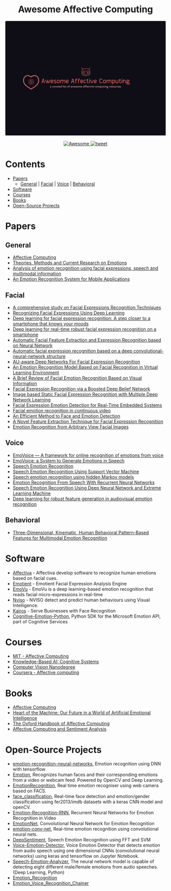 <h1 align=center> Awesome Affective Computing </h1>

<div align="center">
	<img width="900" src="awesome-affective-computing.png" alt="Awesome Affective Computing">
</div>

<p align="center">
	<a href="https://github.com/sindresorhus/awesome">
		<img alt="Awesome" src="https://cdn.rawgit.com/sindresorhus/awesome/d7305f38d29fed78fa85652e3a63e154dd8e8829/media/badge.svg">
	</a>
	<a href="https://twitter.com/intent/tweet?text=Awesome%20Affective%20Computing%20-%20A%20curated%20list%20of%20awesome%20affective%20computing%20papers,%20software,%20and%20resources%20by%20@AmrMKayid&url=https://github.com/AmrMKayid/awesome-affective-computing&hashtags=affective_computing,emotion_recognition,emotionalintelligence,artificialintelligence,deeplearning">
		<img alt="tweet" src="https://img.shields.io/twitter/url/http/shields.io.svg?style=social">
	</a>
</p>



# Contents

- [Papers](#papers)
	- [General](#general) | [Facial](#facial) | [Voice](#voice) | [Behavioral](#behavioral)
- [Software](#software)
- [Courses](#courses)
- [Books](#books)
- [Open-Source Projects](#projects)


# Papers

## General

- [Affective Computing](https://affect.media.mit.edu/pdfs/95.picard.pdf)
- [Theories, Methods and Current Research on Emotions](https://irenelopatovska.files.wordpress.com/2012/10/lopatovska_arapakis_2011_theories.pdf)
- [Analysis of emotion recognition using facial expressions, speech and multimodal information](https://dl.acm.org/citation.cfm?id=1027968)
- [An Emotion Recognition System for Mobile Applications](https://ieeexplore.ieee.org/document/7862118/)


## Facial
- [A comprehensive study on Facial Expressions Recognition Techniques](https://ieeexplore.ieee.org/document/7508167/)
- [Recognizing Facial Expressions Using Deep Learning](http://cs231n.stanford.edu/reports/2017/pdfs/224.pdf)
- [Deep learning for facial expression recognition: A step closer to a smartphone that knows your moods](https://ieeexplore.ieee.org/document/7889290/)
- [Deep learning for real-time robust facial expression recognition on a smartphone](https://ieeexplore.ieee.org/abstract/document/6776135/)
- [Automatic Facial Feature Extraction and Expression Recognition based on Neural Network](https://arxiv.org/pdf/1204.2073.pdf)
- [Automatic facial expression recognition based on a deep convolutional-neural-network structure](https://ieeexplore.ieee.org/abstract/document/7965717/)
- [AU-aware Deep Networks For Facial Expression Recognition](http://www.jdl.ac.cn/doc/2011/20141317351319923_2013_fg_myliu_au-aware%20deep%20networks%20for%20facial%20expression%20recognition.pdf)
- [An Emotion Recognition Model Based on Facial Recognition in Virtual Learning Environment](https://ac.els-cdn.com/S1877050917327679/1-s2.0-S1877050917327679-main.pdf?_tid=dfa912d0-4d1d-46c9-8047-e704fa20031d&acdnat=1530789316_10496a5c00e6542ade37b5d1362acdda)
- [A Brief Review of Facial Emotion Recognition Based on Visual Information](http://www.mdpi.com/1424-8220/18/2/401)
- [Facial Expression Recognition via a Boosted Deep Belief Network](https://www.cv-foundation.org/openaccess/content_cvpr_2014/papers/Liu_Facial_Expression_Recognition_2014_CVPR_paper.pdf)
- [Image based Static Facial Expression Recognition with Multiple Deep Network Learning](https://dl.acm.org/citation.cfm?id=2830595)
- [Facial Expression Emotion Detection for Real-Time Embedded Systems](http://www.mdpi.com/2227-7080/6/1/17/)
- [Facial emotion recognition in continuous video](https://www.researchgate.net/publication/259891535_Facial_emotion_recognition_in_continuous_video)
- [An Efficient Method to Face and Emotion Detection](https://ieeexplore.ieee.org/document/7279967/)
- [A Novel Feature Extraction Technique for Facial Expression
Recognition](https://pdfs.semanticscholar.org/d6c7/092111a8619ed7a6b01b00c5f75949f137bf.pdf)
- [Emotion Recognition from Arbitrary View Facial Images](http://www.cis.pku.edu.cn/faculty/vision/zlin/Publications/2010-ECCV-Emotion.pdf)


## Voice

- [EmoVoice — A framework for online recognition of emotions from voice](https://www.informatik.uni-augsburg.de/lehrstuehle/hcm/publications/2008-PIT-Vogt/Vogtetal-PIT08.pdf)
- [EmoVoice: a System to Generate Emotions in Speech](https://www.researchgate.net/publication/221478213_Emovoice_a_system_to_generate_emotions_in_speech)
- [Speech Emotion Recognition](https://pdfs.semanticscholar.org/8b09/af0774f1d5985fb86cdda4ad33c58608a1e6.pdf)
- [Speech Emotion Recognition Using Support Vector Machine](http://www.earticle.net/Article.aspx?sn=204547)
- [Speech emotion recognition using hidden Markov models](https://www.sciencedirect.com/science/article/pii/S0167639303000992)
- [Emotion Recognition From Speech With Recurrent Neural Networks](https://arxiv.org/abs/1701.08071)
- [Speech Emotion Recognition Using Deep Neural Network and Extreme Learning Machine](https://www.microsoft.com/en-us/research/publication/speech-emotion-recognition-using-deep-neural-network-and-extreme-learning-machine/)
- [Deep learning for robust feature generation in audiovisual emotion recognition](https://ieeexplore.ieee.org/document/6638346)


## Behavioral

- [Three-Dimensional, Kinematic, Human Behavioral Pattern-Based Features for Multimodal Emotion Recognition](http://www.mdpi.com/2414-4088/1/3/19)



# Software

- [Affectiva](https://www.affectiva.com/) - Affectiva develop software to recognize human emotions based on facial cues.
- [Emotient](https://imotions.com/emotient/) - Emotient Facial Expression Analysis Engine
- [EmoVu](http://www.eyeris.ai/) - EmoVu is a deep learning-based emotion recognition that reads facial micro-expressions in real-time
- [Nviso](http://www.nviso.ch/technology.html) - NVISO detect and predict human behaviours using Visual Intelligence.
- [Kairos](https://www.kairos.com/) - Serve Businesses with Face Recognition
- [Cognitive-Emotion-Python](https://github.com/Microsoft/Cognitive-Emotion-Python), Python SDK for the Microsoft Emotion API, part of Cognitive Services



# Courses

- [MIT - Affective Computing](https://ocw.mit.edu/courses/media-arts-and-sciences/mas-630-affective-computing-fall-2015/)
- [Knowledge-Based AI: Cognitive Systems](https://eg.udacity.com/course/knowledge-based-ai-cognitive-systems--ud409)
- [Computer Vision Nanodegree](https://in.udacity.com/course/computer-vision-nanodegree--nd891)
- [Coursera - Affective computing](https://www.coursera.org/lecture/emotions/affective-computing-gebqS)



# Books

- [Affective Computing](https://mitpress.mit.edu/books/affective-computing)
- [Heart of the Machine: Our Future in a World of Artificial Emotional Intelligence](https://www.amazon.com/Heart-Machine-Artificial-Emotional-Intelligence/dp/1628727330)
- [The Oxford Handbook of Affective Computing](https://www.amazon.com/Handbook-Affective-Computing-Library-Psychology/dp/0199942234)
- [Affective Computing and Sentiment Analysis](https://www.springer.com/gp/book/9789400717565)



# Open-Source Projects

- [emotion-recognition-neural-networks](https://github.com/isseu/emotion-recognition-neural-networks), Emotion recognition using DNN with tensorflow
- [Emotion](https://github.com/petercunha/Emotion), Recognizes human faces and their corresponding emotions from a video or webcam feed. Powered by OpenCV and Deep Learning.
- [EmotionRecognition](https://github.com/leonardean/EmotionRecognition), Real time emotion recogniser using web camera based on FACS.
- [face_classification](https://github.com/oarriaga/face_classification), Real-time face detection and emotion/gender classification using fer2013/imdb datasets with a keras CNN model and openCV.
- [Emotion-Recognition-RNN](https://github.com/saebrahimi/Emotion-Recognition-RNN), Recurrent Neural Networks for Emotion Recognition in Video
- [EmotionNet](https://github.com/co60ca/EmotionNet), Convolutional Neural Network for Emotion Recognition
- [emotion-conv-net](https://github.com/GautamShine/emotion-conv-net), Real-time emotion recognition using convolutional neural nets.
- [DeepSentiment](https://github.com/vyassu/DeepSentiment), Speech Emotion Recognition using FFT and SVM
- [Voice-Emotion-Detector](https://github.com/crhung/Voice-Emotion-Detector), Voice Emotion Detector that detects emotion from audio speech using one dimensional CNNs (convolutional neural networks) using keras and tensorflow on Jupyter Notebook.
- [Speech-Emotion-Analyzer](https://github.com/MITESHPUTHRANNEU/Speech-Emotion-Analyzer), The neural network model is capable of detecting eight different male/female emotions from audio speeches. (Deep Learning, Python)
- [Emotion_Recognition](https://github.com/miguelki/Emotion_Recognition)
- [Emotion_Voice_Recognition_Chainer](https://github.com/SnowMasaya/Emotion_Voice_Recognition_Chainer-)
